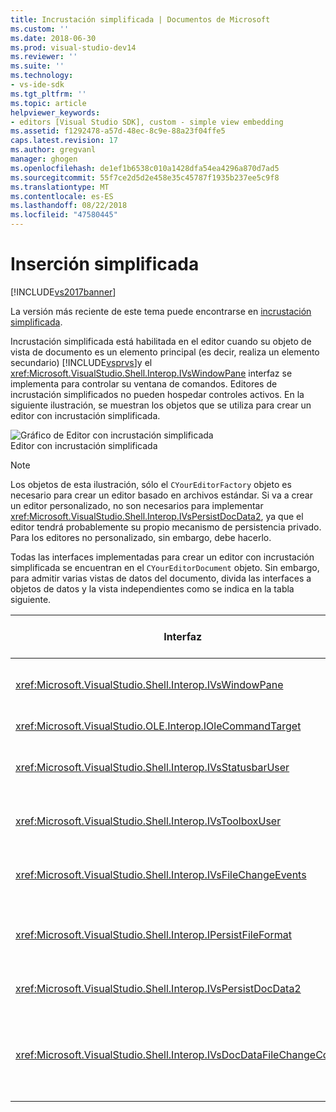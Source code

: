 ```yaml
---
title: Incrustación simplificada | Documentos de Microsoft
ms.custom: ''
ms.date: 2018-06-30
ms.prod: visual-studio-dev14
ms.reviewer: ''
ms.suite: ''
ms.technology:
- vs-ide-sdk
ms.tgt_pltfrm: ''
ms.topic: article
helpviewer_keywords:
- editors [Visual Studio SDK], custom - simple view embedding
ms.assetid: f1292478-a57d-48ec-8c9e-88a23f04ffe5
caps.latest.revision: 17
ms.author: gregvanl
manager: ghogen
ms.openlocfilehash: de1ef1b6538c010a1428dfa54ea4296a870d7ad5
ms.sourcegitcommit: 55f7ce2d5d2e458e35c45787f1935b237ee5c9f8
ms.translationtype: MT
ms.contentlocale: es-ES
ms.lasthandoff: 08/22/2018
ms.locfileid: "47580445"
---
```

# <a name="simplified-embedding"></a>Inserción simplificada
[!INCLUDE[vs2017banner](../includes/vs2017banner.md)]

La versión más reciente de este tema puede encontrarse en [incrustación simplificada](https://docs.microsoft.com/visualstudio/extensibility/simplified-embedding).  
  
Incrustación simplificada está habilitada en el editor cuando su objeto de vista de documento es un elemento principal (es decir, realiza un elemento secundario) [!INCLUDE[vsprvs](../includes/vsprvs-md.md)]y el <xref:Microsoft.VisualStudio.Shell.Interop.IVsWindowPane> interfaz se implementa para controlar su ventana de comandos. Editores de incrustación simplificados no pueden hospedar controles activos. En la siguiente ilustración, se muestran los objetos que se utiliza para crear un editor con incrustación simplificada.  
  
 ![Gráfico de Editor con incrustación simplificada](../extensibility/media/vssimplifiedembeddingeditor.gif "vsSimplifiedEmbeddingEditor")  
Editor con incrustación simplificada  
  
> [!NOTE]
>  Los objetos de esta ilustración, sólo el `CYourEditorFactory` objeto es necesario para crear un editor basado en archivos estándar. Si va a crear un editor personalizado, no son necesarios para implementar <xref:Microsoft.VisualStudio.Shell.Interop.IVsPersistDocData2>, ya que el editor tendrá probablemente su propio mecanismo de persistencia privado. Para los editores no personalizado, sin embargo, debe hacerlo.  
  
 Todas las interfaces implementadas para crear un editor con incrustación simplificada se encuentran en el `CYourEditorDocument` objeto. Sin embargo, para admitir varias vistas de datos del documento, divida las interfaces a objetos de datos y la vista independientes como se indica en la tabla siguiente.  
  
|Interfaz|Ubicación de la interfaz|Usar|  
|---------------|---------------------------|---------|  
|<xref:Microsoft.VisualStudio.Shell.Interop.IVsWindowPane>|Ver|Proporciona la conexión a la ventana primaria.|  
|<xref:Microsoft.VisualStudio.OLE.Interop.IOleCommandTarget>|Ver|Controla los comandos.|  
|<xref:Microsoft.VisualStudio.Shell.Interop.IVsStatusbarUser>|Ver|Habilita las actualizaciones de la barra de estado.|  
|<xref:Microsoft.VisualStudio.Shell.Interop.IVsToolboxUser>|Ver|Permite **cuadro de herramientas** elementos.|  
|<xref:Microsoft.VisualStudio.Shell.Interop.IVsFileChangeEvents>|Datos|Envía notificaciones cuando cambia el archivo.|  
|<xref:Microsoft.VisualStudio.Shell.Interop.IPersistFileFormat>|Datos|Habilita la característica Guardar como para un tipo de archivo.|  
|<xref:Microsoft.VisualStudio.Shell.Interop.IVsPersistDocData2>|Datos|Habilita la persistencia del documento.|  
|<xref:Microsoft.VisualStudio.Shell.Interop.IVsDocDataFileChangeControl>|Datos|Permite la supresión de eventos de cambio de archivo, como desencadenar volver a cargar.|

